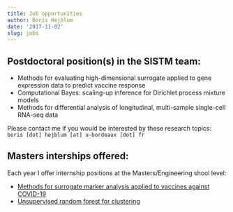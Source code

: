 ```yaml
---
title: Job opportunities
author: Boris Hejblum
date: '2017-11-02'
slug: jobs
---
```


## Postdoctoral position(s) in the SISTM team:

  * Methods for evaluating  high-dimensional surrogate applied to gene expression data to predict vaccine response
  * Computational Bayes: scaling-up inference for Dirichlet process mixture models
  * Methods for differential analysis of longitudinal, multi-sample single-cell RNA-seq data 

Please contact me if you would be interested by these research topics: `boris [dot] hejblum [at] u-bordeaux [dot] fr`

## Masters interships offered:

Each year I offer internship positions at the Masters/Engineering shool level:  

  * [Methods for surrogate marker analysis applied to vaccines against COVID-19](/files/InternshipSubjectM2_surrogate.pdf)
  * [Unsupervised random forest for clustering](/files/InternshipSubjectM2_UnsupRFClust.pdf)
